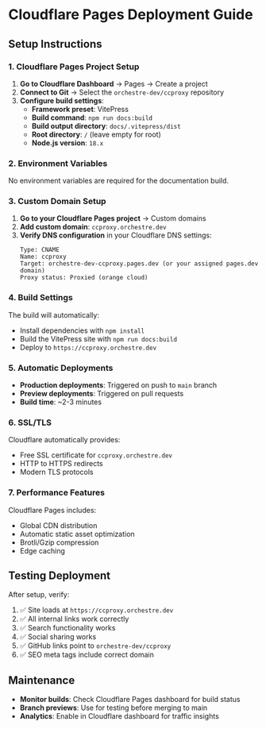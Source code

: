 # Cloudflare Pages Deployment Guide

## Setup Instructions

### 1. Cloudflare Pages Project Setup

1. **Go to Cloudflare Dashboard** → Pages → Create a project
2. **Connect to Git** → Select the `orchestre-dev/ccproxy` repository
3. **Configure build settings**:
   - **Framework preset**: VitePress
   - **Build command**: `npm run docs:build`
   - **Build output directory**: `docs/.vitepress/dist`
   - **Root directory**: `/` (leave empty for root)
   - **Node.js version**: `18.x`

### 2. Environment Variables

No environment variables are required for the documentation build.

### 3. Custom Domain Setup

1. **Go to your Cloudflare Pages project** → Custom domains
2. **Add custom domain**: `ccproxy.orchestre.dev`
3. **Verify DNS configuration** in your Cloudflare DNS settings:
   ```
   Type: CNAME
   Name: ccproxy
   Target: orchestre-dev-ccproxy.pages.dev (or your assigned pages.dev domain)
   Proxy status: Proxied (orange cloud)
   ```

### 4. Build Settings

The build will automatically:
- Install dependencies with `npm install`
- Build the VitePress site with `npm run docs:build`
- Deploy to `https://ccproxy.orchestre.dev`

### 5. Automatic Deployments

- **Production deployments**: Triggered on push to `main` branch
- **Preview deployments**: Triggered on pull requests
- **Build time**: ~2-3 minutes

### 6. SSL/TLS

Cloudflare automatically provides:
- Free SSL certificate for `ccproxy.orchestre.dev`
- HTTP to HTTPS redirects
- Modern TLS protocols

### 7. Performance Features

Cloudflare Pages includes:
- Global CDN distribution
- Automatic static asset optimization
- Brotli/Gzip compression
- Edge caching

## Testing Deployment

After setup, verify:
1. ✅ Site loads at `https://ccproxy.orchestre.dev`
2. ✅ All internal links work correctly
3. ✅ Search functionality works
4. ✅ Social sharing works
5. ✅ GitHub links point to `orchestre-dev/ccproxy`
6. ✅ SEO meta tags include correct domain

## Maintenance

- **Monitor builds**: Check Cloudflare Pages dashboard for build status
- **Branch previews**: Use for testing before merging to main
- **Analytics**: Enable in Cloudflare dashboard for traffic insights